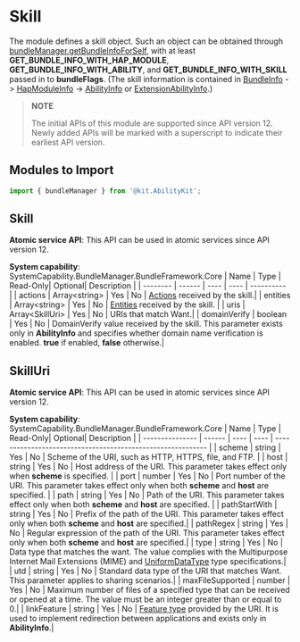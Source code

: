 # Skill
<!--Kit: Ability Kit-->
<!--Subsystem: BundleManager-->
<!--Owner: @wanghang904-->
<!--Designer: @hanfeng6-->
<!--Tester: @kongjing2-->
<!--Adviser: @Brilliantry_Rui-->

The module defines a skill object. Such an object can be obtained through [bundleManager.getBundleInfoForSelf](js-apis-bundleManager.md#bundlemanagergetbundleinfoforself), with at least **GET_BUNDLE_INFO_WITH_HAP_MODULE**, **GET_BUNDLE_INFO_WITH_ABILITY**, and **GET_BUNDLE_INFO_WITH_SKILL** passed in to **bundleFlags**. (The skill information is contained in [BundleInfo](./js-apis-bundleManager-bundleInfo.md) -> [HapModuleInfo](./js-apis-bundleManager-hapModuleInfo.md) -> [AbilityInfo](./js-apis-bundleManager-abilityInfo.md) or [ExtensionAbilityInfo](./js-apis-bundleManager-extensionAbilityInfo.md).)

> **NOTE**
>
> The initial APIs of this module are supported since API version 12. Newly added APIs will be marked with a superscript to indicate their earliest API version.

## Modules to Import

```ts
import { bundleManager } from '@kit.AbilityKit';
```

## Skill

**Atomic service API**: This API can be used in atomic services since API version 12.

**System capability**: SystemCapability.BundleManager.BundleFramework.Core
| Name    | Type  | Read-Only| Optional| Description      |
| -------- | ------ | ---- | ---- | ---------- |
| actions     | Array\<string> | Yes  | No  | [Actions](js-apis-ability-wantConstant.md#action) received by the skill.|
| entities    | Array\<string> | Yes  | No  | [Entities](js-apis-ability-wantConstant.md#entity) received by the skill.  |
| uris | Array\<SkillUri> | Yes  | No  | URIs that match Want.|
| domainVerify     | boolean | Yes  | No  | DomainVerify value received by the skill. This parameter exists only in **AbilityInfo** and specifies whether domain name verification is enabled. **true** if enabled, **false** otherwise.|

## SkillUri

**Atomic service API**: This API can be used in atomic services since API version 12.

**System capability**: SystemCapability.BundleManager.BundleFramework.Core
| Name           | Type  | Read-Only| Optional| Description                                                       |
| --------------- | ------ | ---- | ---- | ----------------------------------------------------------- |
| scheme          | string | Yes  | No  | Scheme of the URI, such as HTTP, HTTPS, file, and FTP.         |
| host            | string | Yes  | No  | Host address of the URI. This parameter takes effect only when **scheme** is specified.           |
| port            | number | Yes  | No  | Port number of the URI. This parameter takes effect only when both **scheme** and **host** are specified.  |
| path            | string | Yes  | No  | Path of the URI. This parameter takes effect only when both **scheme** and **host** are specified.  |
| pathStartWith   | string | Yes  | No  | Prefix of the path of the URI. This parameter takes effect only when both **scheme** and **host** are specified.|
| pathRegex       | string | Yes  | No  | Regular expression of the path of the URI. This parameter takes effect only when both **scheme** and **host** are specified.|
| type            | string | Yes  | No  | Data type that matches the want. The value complies with the Multipurpose Internet Mail Extensions (MIME) and [UniformDataType](../../reference/apis-arkdata/js-apis-data-uniformTypeDescriptor.md) type specifications.|
| utd             | string | Yes  | No  | Standard data type of the URI that matches Want. This parameter applies to sharing scenarios.|
| maxFileSupported | number   | Yes  | No  | Maximum number of files of a specified type that can be received or opened at a time. The value must be an integer greater than or equal to 0.|
| linkFeature     | string | Yes  | No  | [Feature type](../../application-models/app-uri-config.md#description-of-linkfeature) provided by the URI. It is used to implement redirection between applications and exists only in **AbilityInfo**.|
